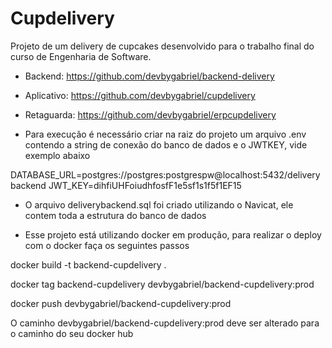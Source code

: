 # Cupdelivery

Projeto de um delivery de cupcakes desenvolvido para o trabalho final do curso de Engenharia de Software.

- Backend: https://github.com/devbygabriel/backend-delivery

- Aplicativo: https://github.com/devbygabriel/cupdelivery

- Retaguarda: https://github.com/devbygabriel/erpcupdelivery

- Para execução é necessário criar na raiz do projeto um arquivo .env contendo a string de conexão do banco de dados e o JWTKEY, vide exemplo abaixo

DATABASE_URL=postgres://postgres:postgrespw@localhost:5432/deliverybackend
JWT_KEY=dihfiUHFoiudhfosfF1e5sf1s1f5f1EF15

- O arquivo deliverybackend.sql foi criado utilizando o Navicat, ele contem toda a estrutura do banco de dados

- Esse projeto está utilizando docker em produção, para realizar o deploy com o docker faça os seguintes passos

docker build -t backend-cupdelivery .

docker tag backend-cupdelivery devbygabriel/backend-cupdelivery:prod

docker push devbygabriel/backend-cupdelivery:prod

O caminho devbygabriel/backend-cupdelivery:prod deve ser alterado para o caminho do seu docker hub
